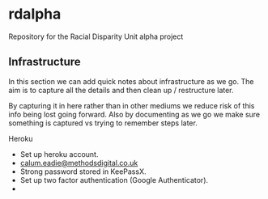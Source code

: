 # rdalpha
Repository for the Racial Disparity Unit alpha project

## Infrastructure

In this section we can add quick notes about infrastructure as we go. The aim is to capture all the details and then clean up / restructure later.

By capturing it in here rather than in other mediums we reduce risk of this info being lost going forward. Also by documenting as we go we make sure something is captured vs trying to remember steps later.

Heroku
- Set up heroku account.
- calum.eadie@methodsdigital.co.uk
- Strong password stored in KeePassX.
- Set up two factor authentication (Google Authenticator).
- 